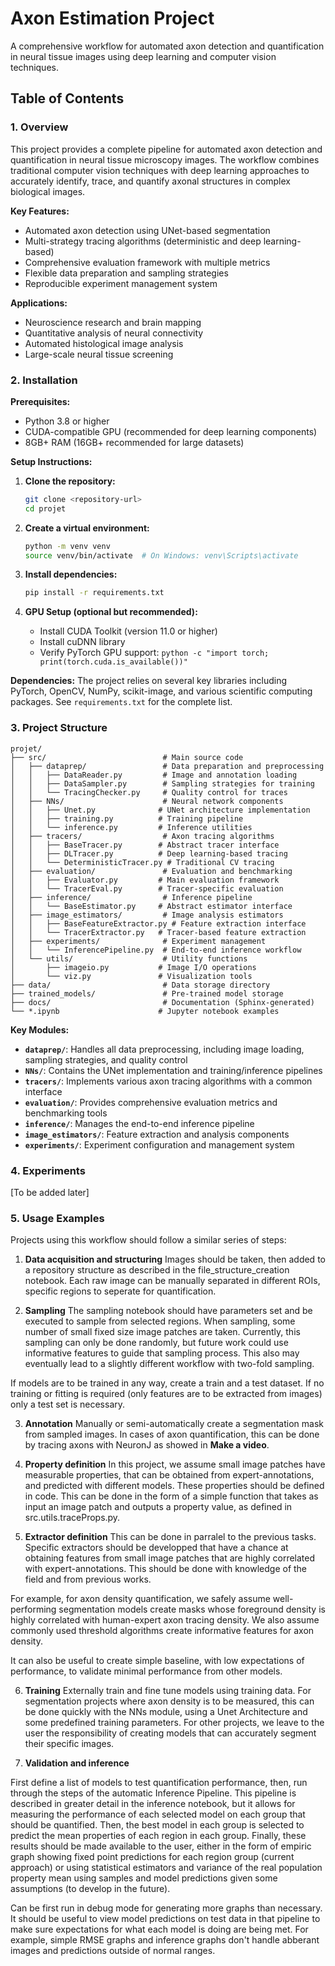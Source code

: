 # Axon Estimation Project

A comprehensive workflow for automated axon detection and quantification in neural tissue images using deep learning and computer vision techniques.

## Table of Contents

### 1. Overview

This project provides a complete pipeline for automated axon detection and quantification in neural tissue microscopy images. The workflow combines traditional computer vision techniques with deep learning approaches to accurately identify, trace, and quantify axonal structures in complex biological images.

**Key Features:**
- Automated axon detection using UNet-based segmentation
- Multi-strategy tracing algorithms (deterministic and deep learning-based)
- Comprehensive evaluation framework with multiple metrics
- Flexible data preparation and sampling strategies
- Reproducible experiment management system

**Applications:**
- Neuroscience research and brain mapping
- Quantitative analysis of neural connectivity
- Automated histological image analysis
- Large-scale neural tissue screening

### 2. Installation

**Prerequisites:**
- Python 3.8 or higher
- CUDA-compatible GPU (recommended for deep learning components)
- 8GB+ RAM (16GB+ recommended for large datasets)

**Setup Instructions:**

1. **Clone the repository:**
   ```bash
   git clone <repository-url>
   cd projet
   ```

2. **Create a virtual environment:**
   ```bash
   python -m venv venv
   source venv/bin/activate  # On Windows: venv\Scripts\activate
   ```

3. **Install dependencies:**
   ```bash
   pip install -r requirements.txt
   ```

4. **GPU Setup (optional but recommended):**
   - Install CUDA Toolkit (version 11.0 or higher)
   - Install cuDNN library
   - Verify PyTorch GPU support: `python -c "import torch; print(torch.cuda.is_available())"`

**Dependencies:**
The project relies on several key libraries including PyTorch, OpenCV, NumPy, scikit-image, and various scientific computing packages. See `requirements.txt` for the complete list.

### 3. Project Structure

```
projet/
├── src/                          # Main source code
│   ├── dataprep/                 # Data preparation and preprocessing
│   │   ├── DataReader.py         # Image and annotation loading
│   │   ├── DataSampler.py        # Sampling strategies for training
│   │   └── TracingChecker.py     # Quality control for traces
│   ├── NNs/                      # Neural network components
│   │   ├── Unet.py              # UNet architecture implementation
│   │   ├── training.py          # Training pipeline
│   │   └── inference.py         # Inference utilities
│   ├── tracers/                  # Axon tracing algorithms
│   │   ├── BaseTracer.py        # Abstract tracer interface
│   │   ├── DLTracer.py          # Deep learning-based tracing
│   │   └── DeterministicTracer.py # Traditional CV tracing
│   ├── evaluation/               # Evaluation and benchmarking
│   │   ├── Evaluator.py         # Main evaluation framework
│   │   └── TracerEval.py        # Tracer-specific evaluation
│   ├── inference/                # Inference pipeline
│   │   └── BaseEstimator.py     # Abstract estimator interface
│   ├── image_estimators/         # Image analysis estimators
│   │   ├── BaseFeatureExtractor.py # Feature extraction interface
│   │   └── TracerExtractor.py   # Tracer-based feature extraction
│   ├── experiments/              # Experiment management
│   │   └── InferencePipeline.py  # End-to-end inference workflow
│   └── utils/                    # Utility functions
│       ├── imageio.py           # Image I/O operations
│       └── viz.py               # Visualization tools
├── data/                         # Data storage directory
├── trained_models/               # Pre-trained model storage
├── docs/                         # Documentation (Sphinx-generated)
└── *.ipynb                      # Jupyter notebook examples
```

**Key Modules:**

- **`dataprep/`**: Handles all data preprocessing, including image loading, sampling strategies, and quality control
- **`NNs/`**: Contains the UNet implementation and training/inference pipelines
- **`tracers/`**: Implements various axon tracing algorithms with a common interface
- **`evaluation/`**: Provides comprehensive evaluation metrics and benchmarking tools
- **`inference/`**: Manages the end-to-end inference pipeline
- **`image_estimators/`**: Feature extraction and analysis components
- **`experiments/`**: Experiment configuration and management system

### 4. Experiments

[To be added later]

### 5. Usage Examples

Projects using this workflow should follow a similar series of steps:

1. **Data acquisition and structuring**
Images should be taken, then added to a repository structure as described in the file_structure_creation notebook. Each raw image can be manually separated in different ROIs, specific regions to seperate for quantification.

2. **Sampling**
The sampling notebook should have parameters set and be executed to sample from selected regions.
When sampling, some number of small fixed size image patches are taken. 
Currently, this sampling can only be done randomly, but future work could use informative features to guide that sampling process. This also may eventually lead to a slightly different workflow with two-fold sampling.

If models are to be trained in any way, create a train and a test dataset. If no training or fitting is required (only features are to be extracted from images) only a test set is necessary.

3. **Annotation**
Manually or semi-automatically create a segmentation mask from sampled images. In cases of axon quantification, this can be done by tracing axons with NeuronJ as showed in **Make a video**.

4. **Property definition**
In this project, we assume small image patches have measurable properties, that can be obtained from expert-annotations, and predicted with different models. These properties should be defined in code. This can be done in the form of a simple function that takes as input an image patch and outputs a property value, as defined in src.utils.traceProps.py.

5. **Extractor definition**
This can be done in parralel to the previous tasks. Specific extractors should be developped that have a chance at obtaining features from small image patches that are highly correlated with expert-annotations. This should be done with knowledge of the field and from previous works.

For example, for axon density quantification, we safely assume well-performing segmentation models create masks whose foreground density is highly correlated with human-expert axon tracing density. We also assume commonly used threshold algorithms create informative features for axon density.

It can also be useful to create simple baseline, with low expectations of performance, to validate minimal performance from other models.

6. **Training**
Externally train and fine tune models using training data. For segmentation projects where axon density is to be measured, this can be done quickly with the NNs module, using a Unet Architecture and some predefined training parameters. For other projects, we leave to the user the responsibility of creating models that can accurately segment their specific images. 

7. **Validation and inference**

First define a list of models to test quantification performance, then, run through the steps of the automatic Inference Pipeline. This pipeline is described in greater detail in the inference notebook, but it allows for measuring the performance of each selected model on each group that should be quantified. Then, the best model in each group is selected to predict the mean properties of each region in each group.
Finally, these results should be made available to the user, either in the form of empiric graph showing fixed point predictions for each region group (current approach) or using statistical estimators and variance of the real population property mean using samples and model predictions given some assumptions (to develop in the future).

Can be first run in debug mode for generating more graphs than necessary. It should be useful to view model predictions on test data in that pipeline to make sure expectations for what each model is doing are being met. For example, simple RMSE graphs and inference graphs don't handle abberant images and predictions outside of normal ranges. 